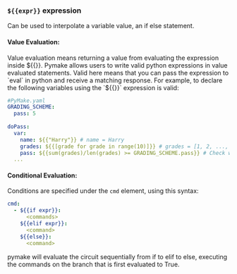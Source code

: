 ### `${{expr}}` expression 

Can be used to interpolate a variable value, an if else statement. 

#### Value Evaluation: 

Value evaluation means returning a value from evaluating the expression inside ${{}}. Pymake 
allows users to write valid python expressions in value evaluated statements. Valid here means that 
you can pass the expression to `eval` in python and receive a matching response. For example, to declare 
the following variables using the `${{}}` expression is valid:

```yaml
#PyMake.yaml
GRADING_SCHEME:
  pass: 5
  
doPass:
  var:
    name: ${{"Harry"}} # name = Harry
    grades: ${{[grade for grade in range(10)]}} # grades = [1, 2, ..., 10]
    pass: ${{sum(grades)/len(grades) >= GRADING_SCHEME.pass}} # Check whether the average of grades is >= 5 
  ...
```

#### Conditional Evaluation: 

Conditions are specified under the `cmd` element, using this syntax: 

```yaml
cmd:
  - ${{if expr}}:
      <commands>
    ${{elif expr}}: 
      <command>
    ${{else}}:
      <command>
```

pymake will evaluate the circuit sequentially from if to elif to else, executing the commands on the branch that is first 
evaluated to True.

